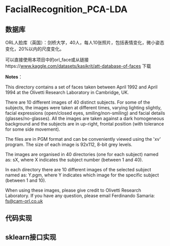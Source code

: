 # FacialRecognition_PCA-LDA
## 数据库
ORL人脸库（英国）：剑桥大学，40人，每人10张照片，包括表情变化，微小姿态变化，20%以内的尺度变化。

可以直接使用本项目中的orl_face或从链接https://www.kaggle.com/datasets/kasikrit/att-database-of-faces 下载


**Notes**：

This directory contains a set of faces taken between April 1992 and April 1994 at the Olivetti Research Laboratory in Cambridge, UK.

There are 10 different images of 40 distinct subjects. For some of the subjects, the images were taken at different times, varying lighting slightly, facial expressions (open/closed eyes, smiling/non-smiling) and facial details (glasses/no-glasses).  All the images are taken against a dark homogeneous background and the subjects are in up-right, frontal position (with tolerance for some side movement).
  
  The files are in PGM format and can be conveniently viewed using the 'xv' program. The size of each image is 92x112, 8-bit grey levels. 
  
  The images are organised in 40 directories (one for each subject) named as:
		sX, where X indicates the subject number (between 1 and 40). 
 
 In each directory there are 10 different images of the selected subject named as:
		Y.pgm, where Y indicates which image for the specific subject (between 1 and 10).

When using these images, please give credit to Olivetti Research Laboratory. If you have any question, please email Ferdinando Samaria: fs@cam-orl.co.uk

## 代码实现



## sklearn接口实现

